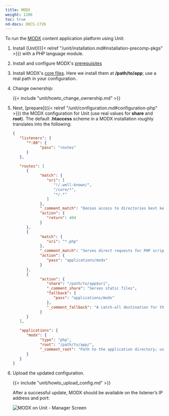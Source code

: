 ```yaml
---
title: MODX
weight: 1200
toc: true
nd-docs: DOCS-1726
---
```


To run the [MODX](https://modx.com) content application platform using Unit:

1. Install [Unit]({{< relref "/unit/installation.md#installation-precomp-pkgs" >}}) with a PHP language module.

2. Install and configure MODX's [prerequisites]()

3. Install MODX's [core files](https://modx.com/download). Here we install them at **/path/to/app**;
   use a real path in your configuration.

4. Change ownership:

   {{< include "unit/howto_change_ownership.md" >}}

5. Next, [prepare]({{< relref "/unit/configuration.md#configuration-php" >}}) the MODX configuration for Unit
   (use real values for **share** and **root**). The default
   **.htaccess** scheme in a MODX installation roughly translates into the
   following:

   ```json
   {
      "listeners": {
         "*:80": {
               "pass": "routes"
         }
      },

      "routes": [
         {
               "match": {
                  "uri": [
                     "!/.well-known/",
                     "/core/*",
                     "*/.*"
                  ]
               },
               "_comment_match": "Denies access to directories best kept private",
               "action": {
                  "return": 404
               }
         },
         {
               "match": {
                  "uri": "*.php"
               },
               "_comment_match": "Serves direct requests for PHP scripts",
               "action": {
                  "pass": "applications/modx"
               }
         },
         {
               "action": {
                  "share": "/path/to/app$uri",
                  "_comment_share": "Serves static files",
                  "fallback": {
                     "pass": "applications/modx"
                  },
                  "_comment_fallback": "A catch-all destination for the remaining requests"
               }
         }
      ],

      "applications": {
         "modx": {
               "type": "php",
               "root": "/path/to/app/",
               "_comment_root": "Path to the application directory; use a real path in your configuration"
         }
      }
   }
   ```

6. Upload the updated configuration.

   {{< include "unit/howto_upload_config.md" >}}

   After a successful update, MODX should be available on the listener’s IP
   address and port:

   ![MODX on Unit - Manager Screen](/unit/images/modx.png)
